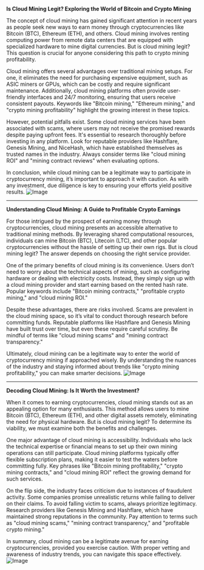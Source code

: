**Is Cloud Mining Legit? Exploring the World of Bitcoin and Crypto Mining**

The concept of cloud mining has gained significant attention in recent years as people seek new ways to earn money through cryptocurrencies like Bitcoin (BTC), Ethereum (ETH), and others. Cloud mining involves renting computing power from remote data centers that are equipped with specialized hardware to mine digital currencies. But is cloud mining legit? This question is crucial for anyone considering this path to crypto mining profitability.

Cloud mining offers several advantages over traditional mining setups. For one, it eliminates the need for purchasing expensive equipment, such as ASIC miners or GPUs, which can be costly and require significant maintenance. Additionally, cloud mining platforms often provide user-friendly interfaces and 24/7 monitoring, ensuring that users receive consistent payouts. Keywords like "Bitcoin mining," "Ethereum mining," and "crypto mining profitability" highlight the growing interest in these topics.

However, potential pitfalls exist. Some cloud mining services have been associated with scams, where users may not receive the promised rewards despite paying upfront fees. It's essential to research thoroughly before investing in any platform. Look for reputable providers like Hashflare, Genesis Mining, and NiceHash, which have established themselves as trusted names in the industry. Always consider terms like "cloud mining ROI" and "mining contract reviews" when evaluating options.

In conclusion, while cloud mining can be a legitimate way to participate in cryptocurrency mining, it’s important to approach it with caution. As with any investment, due diligence is key to ensuring your efforts yield positive results. ![Image](https://github.com/user-attachments/assets/3be06921-4469-491d-bd37-5f14c53422b7)

---

**Understanding Cloud Mining: A Guide to Profitable Crypto Earnings**

For those intrigued by the prospect of earning money through cryptocurrencies, cloud mining presents an accessible alternative to traditional mining methods. By leveraging shared computational resources, individuals can mine Bitcoin (BTC), Litecoin (LTC), and other popular cryptocurrencies without the hassle of setting up their own rigs. But is cloud mining legit? The answer depends on choosing the right service provider.

One of the primary benefits of cloud mining is its convenience. Users don’t need to worry about the technical aspects of mining, such as configuring hardware or dealing with electricity costs. Instead, they simply sign up with a cloud mining provider and start earning based on the rented hash rate. Popular keywords include "Bitcoin mining contracts," "profitable crypto mining," and "cloud mining ROI."

Despite these advantages, there are risks involved. Scams are prevalent in the cloud mining space, so it’s vital to conduct thorough research before committing funds. Reputable platforms like Hashflare and Genesis Mining have built trust over time, but even these require careful scrutiny. Be mindful of terms like "cloud mining scams" and "mining contract transparency."

Ultimately, cloud mining can be a legitimate way to enter the world of cryptocurrency mining if approached wisely. By understanding the nuances of the industry and staying informed about trends like "crypto mining profitability," you can make smarter decisions. ![Image](https://github.com/user-attachments/assets/3be06921-4469-491d-bd37-5f14c53422b7)

---

**Decoding Cloud Mining: Is It Worth the Investment?**

When it comes to earning cryptocurrencies, cloud mining stands out as an appealing option for many enthusiasts. This method allows users to mine Bitcoin (BTC), Ethereum (ETH), and other digital assets remotely, eliminating the need for physical hardware. But is cloud mining legit? To determine its viability, we must examine both the benefits and challenges.

One major advantage of cloud mining is accessibility. Individuals who lack the technical expertise or financial means to set up their own mining operations can still participate. Cloud mining platforms typically offer flexible subscription plans, making it easier to test the waters before committing fully. Key phrases like "Bitcoin mining profitability," "crypto mining contracts," and "cloud mining ROI" reflect the growing demand for such services.

On the flip side, the industry faces criticism due to instances of fraudulent activity. Some companies promise unrealistic returns while failing to deliver on their claims. To avoid falling victim to scams, always prioritize legitimacy. Research providers like Genesis Mining and Hashflare, which have maintained strong reputations in the community. Pay attention to terms such as "cloud mining scams," "mining contract transparency," and "profitable crypto mining."

In summary, cloud mining can be a legitimate avenue for earning cryptocurrencies, provided you exercise caution. With proper vetting and awareness of industry trends, you can navigate this space effectively. ![Image](https://github.com/user-attachments/assets/3be06921-4469-491d-bd37-5f14c53422b7)